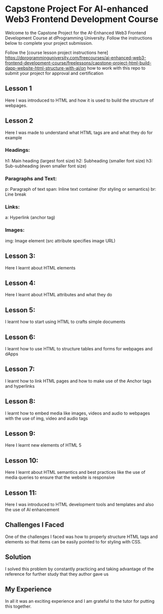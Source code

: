 # Capstone Project For AI-enhanced Web3 Frontend Development Course
Welcome to the Capstone Project for the AI-Enhanced Web3 Frontend Development Course at dProgramming University. Follow the instructions below to complete your project submission.

Follow the [course lesson project instructions here] https://dprogramminguniversity.com/freecourses/ai-enhanced-web3-frontend-development-course/freelessons/capstone-project-html-build-dapp-website-html-structure-with-ai/on how to work with this repo to submit your project for approval and certification

## Lesson 1
Here I was introduced to HTML and how it is used to build the structure of webpages.

## Lesson 2
Here I was made to understand what HTML tags are and what they do for example
### Headings:
h1: Main heading (largest font size)
h2: Subheading (smaller font size)
h3: Sub-subheading (even smaller font size)

### Paragraphs and Text:
p: Paragraph of text
span: Inline text container (for styling or semantics)
br: Line break

### Links:
a: Hyperlink (anchor tag)

### Images:
img: Image element (src attribute specifies image URL)

## Lesson 3:
Here I learnt about HTML elements

## Lesson 4:
Here I learnt about HTML attributes and what they do

## Lesson 5:
I learnt how to start using HTML to crafts simple documents

## Lesson 6:
I learnt how to use HTML to structure tables and forms for webpages and dApps

## Lesson 7: 
I learnt how to link HTML pages and how to make use of the Anchor tags and hyperlinks

## Lesson 8:
I learnt how to embed media like images, videos and audio to webpages with the use of img, video and audio tags

## Lesson 9: 
Here I learnt new elements of HTML 5

## Lesson 10:
Here I learnt about HTML semantics and best practices like the use of media queries to ensure that the website is responsive

## Lesson 11:
Here I was introduced to HTML development tools and templates and also the use of AI enhancement

## Challenges I Faced
One of the challenges I faced was how to properly structure HTML tags and elements so that items can be easily pointed to for styling with CSS.

## Solution
I solved this problem by constantly practicing and taking advantage of the reference for further study that they author gave us

## My Experience
In all it was an exciting experience and I am grateful to the tutor for putting this together.